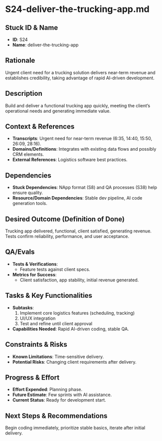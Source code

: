 # S24-deliver-the-trucking-app.md

## Stuck ID & Name

- **ID**: S24
- **Name**: deliver-the-trucking-app

## Rationale

Urgent client need for a trucking solution delivers near-term revenue and
establishes credibility, taking advantage of rapid AI-driven development.

## Description

Build and deliver a functional trucking app quickly, meeting the client’s
operational needs and generating immediate value.

## Context & References

- **Transcripts**: Urgent need for near-term revenue (6:35, 14:40, 15:50, 26:09,
  28:16).
- **Domains/Definitions**: Integrates with existing data flows and possibly CRM
  elements.
- **External References**: Logistics software best practices.

## Dependencies

- **Stuck Dependencies**: NApp format (S8) and QA processes (S38) help ensure
  quality.
- **Resource/Domain Dependencies**: Stable dev pipeline, AI code generation
  tools.

## Desired Outcome (Definition of Done)

Trucking app delivered, functional, client satisfied, generating revenue. Tests
confirm reliability, performance, and user acceptance.

## QA/Evals

- **Tests & Verifications**:
  - Feature tests against client specs.
- **Metrics for Success**:
  - Client satisfaction, app stability, initial revenue generated.

## Tasks & Key Functionalities

- **Subtasks**:
  1. Implement core logistics features (scheduling, tracking)
  2. UI/UX integration
  3. Test and refine until client approval
- **Capabilities Needed**: Rapid AI-driven coding, stable QA.

## Constraints & Risks

- **Known Limitations**: Time-sensitive delivery.
- **Potential Risks**: Changing client requirements after delivery.

## Progress & Effort

- **Effort Expended**: Planning phase.
- **Future Estimate**: Few sprints with AI assistance.
- **Current Status**: Ready for development start.

## Next Steps & Recommendations

Begin coding immediately, prioritize stable basics, iterate after initial
delivery.
